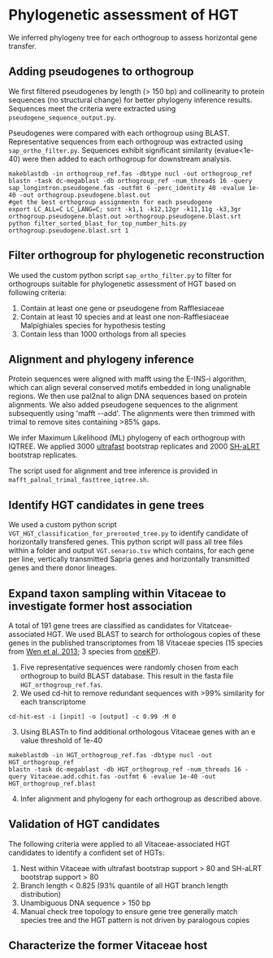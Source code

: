 Phylogenetic assessment of HGT
=================================
We inferred phylogeny tree for each orthogroup to assess horizontal gene transfer.

Adding pseudogenes to orthogroup
--------------------
We first filtered pseudogenes by length (> 150 bp) and collinearity to protein sequences (no structural change) for better phylogeny inference results. Sequences meet the criteria were extracted using `pseudogene_sequence_output.py`.

Pseudogenes were compared with each orthogroup using BLAST. Representative sequences from each orthogroup was extracted using `sap_ortho_filter.py`. Sequences exhibit significant similarity (evalue<1e-40) were then added to each orthogroup for downstream analysis.
```
makeblastdb -in orthogroup_ref.fas -dbtype nucl -out orthogroup_ref
blastn -task dc-megablast -db orthogroup_ref -num_threads 16 -query sap_longintron.pseudogene.fas -outfmt 6 -perc_identity 40 -evalue 1e-40 -out orthogroup.pseudogene.blast.out
#get the best orthogroup assignmentn for each pseudogene
export LC_ALL=C LC_LANG=C; sort -k1,1 -k12,12gr -k11,11g -k3,3gr orthogroup.pseudogene.blast.out >orthogroup.pseudogene.blast.srt
python filter_sorted_blast_for_top_number_hits.py orthogroup.pseudogene.blast.srt 1
```

Filter orthogroup for phylogenetic reconstruction
--------------------
We used the custom python script `sap_ortho_filter.py` to filter for orthogroups suitable for phylogenetic assessment of HGT based on following criteria:

1. Contain at least one gene or pseudogene from Rafflesiaceae
2. Contain at least 10 species and at least one non-Rafflesiaceae Malpighiales species for hypothesis testing
3. Contain less than 1000 orthologs from all species

Alignment and phylogeny inference
--------------------
Protein sequences were aligned with mafft using the E-INS-i algorithm, which can align several conserved motifs embedded in long unalignable regions. We then use pal2nal to align DNA sequences based on protein alignments. We also added pseudogene sequences to the alignment subsequently using 'mafft --add'. The alignments were then trimmed with trimal to remove sites containing >85% gaps.

We infer Maximum Likelihood (ML) phylogeny of each orthogroup with IQTREE. We applied 3000 [ultrafast](http://www.iqtree.org/doc/Tutorial) bootstrap replicates and 2000 [SH-aLRT](http://www.iqtree.org/doc/Tutorial) bootstrap replicates.

The script used for alignment and tree inference is provided in `mafft_palnal_trimal_fasttree_iqtree.sh`.

Identify HGT candidates in gene trees
--------------------
We used a custom python script `VGT_HGT_classification_for_prerooted_tree.py` to identify candidate of horizontally transfered genes. This python script will pass all tree files within a folder and output `VGT.senario.tsv` which contains, for each gene per line, vertically transmitted Sapria genes and horizontally transmitted genes and there donor lineages.

Expand taxon sampling within Vitaceae to investigate former host association
--------------------
A total of 191 gene trees are classified as candidates for Vitatceae-associated HGT. We used BLAST to search for orthologous copies of these genes in the published transcriptomes from 18 Vitaceae species (15 species from [Wen et al. 2013](https://journals.plos.org/plosone/article?id=10.1371/journal.pone.0074394); 3 species from [oneKP](https://github.com/ropensci/onekp)).

1. Five representative sequences were randomly chosen from each orthogroup to build BLAST database. This result in the fasta file `HGT_orthogroup_ref.fas`.
2. We used cd-hit to remove redundant sequences with >99% similarity for each transcriptome
```
cd-hit-est -i [inpit] -o [output] -c 0.99 -M 0
```
3. Using BLASTn to find additional orthologous Vitaceae genes with an e value threshold of 1e-40
```
makeblastdb -in HGT_orthogroup_ref.fas -dbtype nucl -out HGT_orthogroup_ref
blastn -task dc-megablast -db HGT_orthogroup_ref -num_threads 16 -query Vitaceae.add.cdhit.fas -outfmt 6 -evalue 1e-40 -out HGT_orthogroup_ref.blast
```
4. Infer alignment and phylogeny for each orthogroup as described above.

Validation of HGT candidates
--------------------
The following criteria were applied to all Vitaceae-associated HGT candidates to identify a confident set of HGTs:
1. Nest within Vitaceae with ultrafast bootstrap support > 80 and SH-aLRT bootstrap support > 80 
2. Branch length < 0.825 (93% quantile of all HGT branch length distribution)
3. Unambiguous DNA sequence > 150 bp
4. Manual check tree topology to ensure gene tree generally match species tree and the HGT pattern is not driven by paralogous copies

Characterize the former Vitaceae host
--------------------
